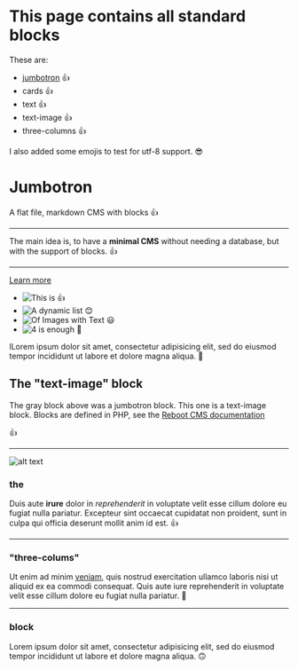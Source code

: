 <!-- text -->

# This page contains all standard blocks

These are:

- [jumbotron](/testpages/blocks/jumbotron) 👍
- cards 👍
- text 👍
- text-image 👍
- three-columns 👍

I also added some emojis to test for utf-8 support. 😎

<!-- jumbotron -->

# Jumbotron

A flat file, markdown CMS with blocks 👍

---
The main idea is, to have a **minimal CMS** without needing a database, but with the support of blocks. 👍

---
[Learn more](documentation)

<!-- cards -->

- ![This is 👍](media/dummy.svg)
- ![A dynamic list 😊](media/dummy.svg)
- ![Of Images with Text 😃](media/dummy.svg)
- ![4 is enough 👀](media/dummy.svg)

<!-- text -->

lLorem ipsum dolor sit amet, consectetur adipisicing elit, sed do eiusmod tempor incididunt ut labore et dolore magna
aliqua. 🤨

<!-- text-image -->

## The "text-image" block

The gray block above was a jumbotron block. This one is a text-image block. Blocks are defined in PHP, see the
[Reboot CMS documentation](documentation)

👍

---
![alt text](media/dummy.svg "Title Text")

<!-- three-columns -->

### the

Duis aute **irure** dolor in *reprehenderit* in voluptate velit esse cillum dolore eu fugiat nulla pariatur. Excepteur sint
occaecat cupidatat non proident, sunt in culpa qui officia deserunt mollit anim id est. 👍

---
### "three-colums"

Ut enim ad minim [veniam](/), quis nostrud exercitation ullamco laboris nisi ut aliquid ex ea commodi consequat. Quis aute
iure reprehenderit in voluptate velit esse cillum dolore eu fugiat nulla pariatur. 🥳

---
### block

Lorem ipsum dolor sit amet, consectetur adipisicing elit, sed do eiusmod tempor incididunt ut labore et dolore magna
aliqua. 🙃
